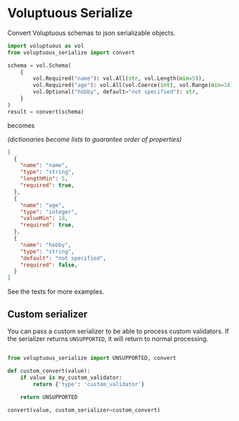 # Voluptuous Serialize

Convert Voluptuous schemas to json serializable objects.

```python
import voluptuous as vol
from voluptuous_serialize import convert

schema = vol.Schema(
    {
        vol.Required("name"): vol.All(str, vol.Length(min=5)),
        vol.Required("age"): vol.All(vol.Coerce(int), vol.Range(min=18)),
        vol.Optional("hobby", default="not specified"): str,
    }
)
result = convert(schema)
```

becomes

_(dictionaries become lists to guarantee order of properties)_

```json
[
  {
    "name": "name",
    "type": "string",
    "lengthMin": 5,
    "required": true,
  },
  {
    "name": "age",
    "type": "integer",
    "valueMin": 18,
    "required": true,
  },
  {
    "name": "hobby",
    "type": "string",
    "default": "not specified",
    "required": false,
  }
]
```

See the tests for more examples.

## Custom serializer

You can pass a custom serializer to be able to process custom validators. If the serializer returns `UNSUPPORTED`, it will return to normal processing.

```python

from voluptuous_serialize import UNSUPPORTED, convert

def custom_convert(value):
    if value is my_custom_validator:
        return {'type': 'custom_validator'}
        
    return UNSUPPORTED

convert(value, custom_serializer=custom_convert)
```
